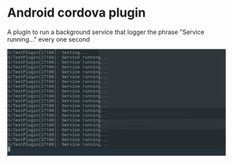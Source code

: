 # Android cordova plugin

A plugin to run a background service that logger the phrase "Service running..." every one second

![Print logcat](https://github.com/natansevero/pdm-cordova-plugin/blob/master/images/print_logcat.png)


